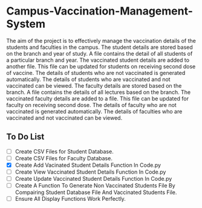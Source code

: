# Campus-Vaccination-Management-System

The aim of the project is to effectively manage the vaccination details of the students and faculties in the campus. 
The student details are stored based on the branch and year of study. 
A file contains the detail of all students of a particular branch and year. 
The vaccinated student details are added to another file. This file can be updated for students on receiving second dose of vaccine. 
The details of students who are not vaccinated is generated automatically.
The details of students who are vaccinated and not vaccinated can be viewed.
The faculty details are stored based on the branch. 
A file contains the details of all lectures based on the branch.
The vaccinated faculty details are added to a file. This file can be updated for faculty on receiving second dose. 
The details of faculty who are not vaccinated is generated automatically. 
The details of faculties who are vaccinated and not vaccinated can be viewed.
 
## To Do List
- [ ] Create CSV Files for Student Database.
- [ ] Create CSV Files for Faculty Database.
- [x] Create Add Vacinated Student Details Function In Code.py
- [ ] Create View Vaccinated Student Details Function In Code.py
- [ ] Create Update Vaccinated Student Details Function In Code.py
- [ ] Create A Function To Generate Non Vaccinated Students File By Compairing Student Database File And Vaccinated Students File.
- [ ] Ensure All Display Functions Work Perfectly.
